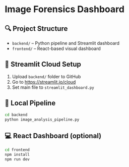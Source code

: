 
# Image Forensics Dashboard

## 🔍 Project Structure

- `backend/` – Python pipeline and Streamlit dashboard
- `frontend/` – React-based visual dashboard

## 🚀 Streamlit Cloud Setup
1. Upload `backend/` folder to GitHub
2. Go to https://streamlit.io/cloud
3. Set main file to `streamlit_dashboard.py`

## 🧪 Local Pipeline
```bash
cd backend
python image_analysis_pipeline.py
```

## 💻 React Dashboard (optional)
```bash
cd frontend
npm install
npm run dev
```

